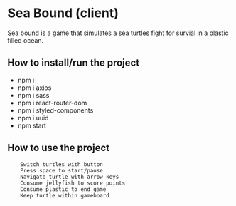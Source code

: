 # Sea Bound (client)

Sea bound is a game that simulates a sea turtles fight for survial in a plastic filled ocean. 

##  How to install/run the project
- npm i
- npm i axios
- npm i sass
- npm i react-router-dom
- npm i styled-components
- npm i uuid
- npm start

## How to use the project

        Switch turtles with button 
		Press space to start/pause
		Navigate turtle with arrow keys
		Consume jellyfish to score points
		Consume plastic to end game
		Keep turtle within gameboard

